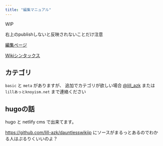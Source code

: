 ```yaml
---
title: "編集マニュアル"
---
```


WIP

右上のpublishしないと反映されないことだけ注意

[編集ページ](/admin)

[Wikiシンタックス](/readonly/syntax)

## カテゴリ
`basic` と `meta` がありますが、
追加でカテゴリが欲しい場合 [@lill_azk](https://twitter.com/lill_azk) または `lillあっとknoyism.net` まで連絡ください

## hugoの話

hugo と netlify cms で出来てます。

<https://github.com/lill-azk/dauntlesswikijp> にソースがまるっとあるのでわかる人はぷるりくいいのよ？
